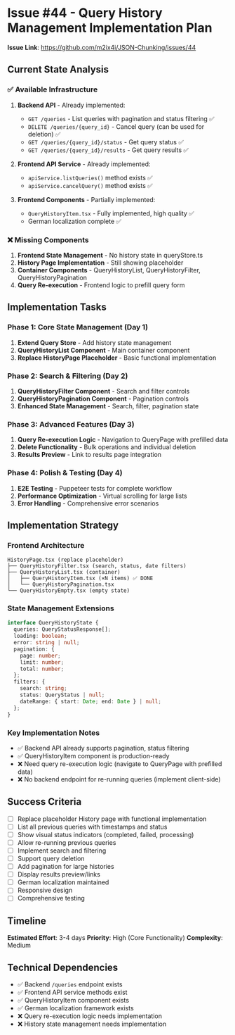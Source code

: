 # Issue #44 - Query History Management Implementation Plan

**Issue Link**: https://github.com/m2ix4i/JSON-Chunking/issues/44

## Current State Analysis

### ✅ **Available Infrastructure**
1. **Backend API** - Already implemented:
   - `GET /queries` - List queries with pagination and status filtering ✅
   - `DELETE /queries/{query_id}` - Cancel query (can be used for deletion) ✅
   - `GET /queries/{query_id}/status` - Get query status ✅
   - `GET /queries/{query_id}/results` - Get query results ✅

2. **Frontend API Service** - Already implemented:
   - `apiService.listQueries()` method exists ✅
   - `apiService.cancelQuery()` method exists ✅

3. **Frontend Components** - Partially implemented:
   - `QueryHistoryItem.tsx` - Fully implemented, high quality ✅
   - German localization complete ✅

### ❌ **Missing Components**
1. **Frontend State Management** - No history state in queryStore.ts
2. **History Page Implementation** - Still showing placeholder
3. **Container Components** - QueryHistoryList, QueryHistoryFilter, QueryHistoryPagination
4. **Query Re-execution** - Frontend logic to prefill query form

## Implementation Tasks

### Phase 1: Core State Management (Day 1)
1. **Extend Query Store** - Add history state management
2. **QueryHistoryList Component** - Main container component
3. **Replace HistoryPage Placeholder** - Basic functional implementation

### Phase 2: Search & Filtering (Day 2)  
1. **QueryHistoryFilter Component** - Search and filter controls
2. **QueryHistoryPagination Component** - Pagination controls
3. **Enhanced State Management** - Search, filter, pagination state

### Phase 3: Advanced Features (Day 3)
1. **Query Re-execution Logic** - Navigation to QueryPage with prefilled data
2. **Delete Functionality** - Bulk operations and individual deletion
3. **Results Preview** - Link to results page integration

### Phase 4: Polish & Testing (Day 4)
1. **E2E Testing** - Puppeteer tests for complete workflow
2. **Performance Optimization** - Virtual scrolling for large lists
3. **Error Handling** - Comprehensive error scenarios

## Implementation Strategy

### Frontend Architecture
```
HistoryPage.tsx (replace placeholder)
├── QueryHistoryFilter.tsx (search, status, date filters)
├── QueryHistoryList.tsx (container)
│   ├── QueryHistoryItem.tsx (×N items) ✅ DONE
│   └── QueryHistoryPagination.tsx
└── QueryHistoryEmpty.tsx (empty state)
```

### State Management Extensions
```typescript
interface QueryHistoryState {
  queries: QueryStatusResponse[];
  loading: boolean;
  error: string | null;
  pagination: {
    page: number;
    limit: number;
    total: number;
  };
  filters: {
    search: string;
    status: QueryStatus | null;
    dateRange: { start: Date; end: Date } | null;
  };
}
```

### Key Implementation Notes
- ✅ Backend API already supports pagination, status filtering
- ✅ QueryHistoryItem component is production-ready
- ❌ Need query re-execution logic (navigate to QueryPage with prefilled data)
- ❌ No backend endpoint for re-running queries (implement client-side)

## Success Criteria
- [ ] Replace placeholder History page with functional implementation
- [ ] List all previous queries with timestamps and status
- [ ] Show visual status indicators (completed, failed, processing)
- [ ] Allow re-running previous queries
- [ ] Implement search and filtering
- [ ] Support query deletion
- [ ] Add pagination for large histories
- [ ] Display results preview/links
- [ ] German localization maintained
- [ ] Responsive design
- [ ] Comprehensive testing

## Timeline
**Estimated Effort**: 3-4 days
**Priority**: High (Core Functionality)
**Complexity**: Medium

## Technical Dependencies
- ✅ Backend `/queries` endpoint exists
- ✅ Frontend API service methods exist  
- ✅ QueryHistoryItem component exists
- ✅ German localization framework exists
- ❌ Query re-execution logic needs implementation
- ❌ History state management needs implementation